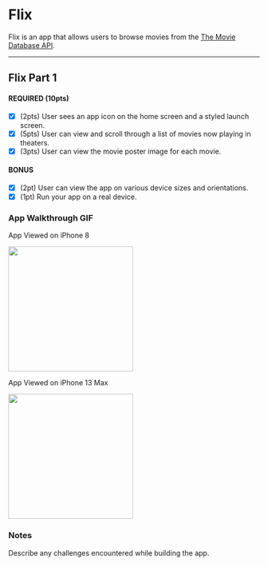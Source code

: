 # Flix

Flix is an app that allows users to browse movies from the [The Movie Database API](http://docs.themoviedb.apiary.io/#).



---

## Flix Part 1



#### REQUIRED (10pts)
- [x] (2pts) User sees an app icon on the home screen and a styled launch screen.
- [x] (5pts) User can view and scroll through a list of movies now playing in theaters.
- [x] (3pts) User can view the movie poster image for each movie.

#### BONUS
- [x] (2pt) User can view the app on various device sizes and orientations.
- [x] (1pt) Run your app on a real device.

### App Walkthrough GIF

App Viewed on iPhone 8

<img src="http://g.recordit.co/668PborH3G.gif" width=250><br>


App Viewed on iPhone 13 Max

<img src="http://g.recordit.co/P8E2816jK6.gif" width=250><br>







### Notes
Describe any challenges encountered while building the app.

